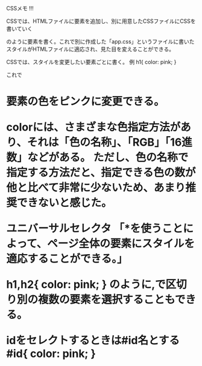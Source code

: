 CSSメモ !!!

CSSでは、HTMLファイルに<link>要素を追加し、別に用意したCSSファイルにCSSを書いていく

<link rel="stylesheet" href="app.css">
のように<link>要素を書く。これで別に作成した「app.css」というファイルに書いたスタイルがHTMLファイルに適応され、見た目を変えることができる。

CSSでは、スタイルを変更したい要素ごとに書く。
例
  h1{
    color: pink;
  }

これで<h1>要素の色をピンクに変更できる。

colorには、さまざまな色指定方法があり、それは「色の名称」、「RGB」「16進数」などがある。
ただし、色の名称で指定する方法だと、指定できる色の数が他と比べて非常に少ないため、あまり推奨できないと感じた。

ユニバーサルセレクタ
「*を使うことによって、ページ全体の要素にスタイルを適応することができる。」

h1,h2{
  color: pink;
}
のように,で区切り別の複数の要素を選択することもできる。

idをセレクトするときは#id名とする
#id{
  color: pink;
}


